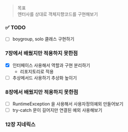 > 목표 <br>
> 엔터사를 상대로 객체지향코드를 구현해보기

### ✅ TODO
- [ ] boygroup, solo 클래스 구현하기

### 7장에서 배웠지만 적용하지 못한점
- [X] 인터페이스 사용해서 역할과 구현 분리하기 
  - 리포지토리로 적용
- [ ] 추상메서드 사용하기 추상화 높이기

### 8장에서 배웠지만 적용하지 못한점
- [ ] RuntimeException 을 사용해서 사용자정의예외 만들어보기
- [ ] try-catch 문이 길어지만 연결된 예외 사용해보기

### 12장 지네릭스
  

